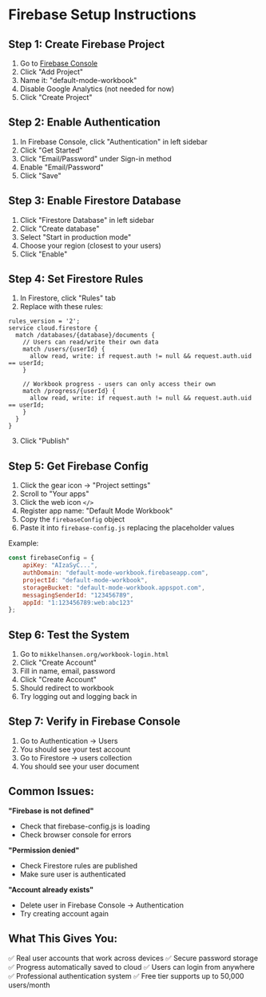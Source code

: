 # Firebase Setup Instructions

## Step 1: Create Firebase Project

1. Go to [Firebase Console](https://console.firebase.google.com/)
2. Click "Add Project"
3. Name it: "default-mode-workbook"
4. Disable Google Analytics (not needed for now)
5. Click "Create Project"

## Step 2: Enable Authentication

1. In Firebase Console, click "Authentication" in left sidebar
2. Click "Get Started"
3. Click "Email/Password" under Sign-in method
4. Enable "Email/Password"
5. Click "Save"

## Step 3: Enable Firestore Database

1. Click "Firestore Database" in left sidebar
2. Click "Create database"
3. Select "Start in production mode"
4. Choose your region (closest to your users)
5. Click "Enable"

## Step 4: Set Firestore Rules

1. In Firestore, click "Rules" tab
2. Replace with these rules:

```
rules_version = '2';
service cloud.firestore {
  match /databases/{database}/documents {
    // Users can read/write their own data
    match /users/{userId} {
      allow read, write: if request.auth != null && request.auth.uid == userId;
    }
    
    // Workbook progress - users can only access their own
    match /progress/{userId} {
      allow read, write: if request.auth != null && request.auth.uid == userId;
    }
  }
}
```

3. Click "Publish"

## Step 5: Get Firebase Config

1. Click the gear icon → "Project settings"
2. Scroll to "Your apps"
3. Click the web icon `</>`
4. Register app name: "Default Mode Workbook"
5. Copy the `firebaseConfig` object
6. Paste it into `firebase-config.js` replacing the placeholder values

Example:
```javascript
const firebaseConfig = {
    apiKey: "AIzaSyC...",
    authDomain: "default-mode-workbook.firebaseapp.com",
    projectId: "default-mode-workbook",
    storageBucket: "default-mode-workbook.appspot.com",
    messagingSenderId: "123456789",
    appId: "1:123456789:web:abc123"
};
```

## Step 6: Test the System

1. Go to `mikkelhansen.org/workbook-login.html`
2. Click "Create Account"
3. Fill in name, email, password
4. Click "Create Account"
5. Should redirect to workbook
6. Try logging out and logging back in

## Step 7: Verify in Firebase Console

1. Go to Authentication → Users
2. You should see your test account
3. Go to Firestore → users collection
4. You should see your user document

## Common Issues:

**"Firebase is not defined"**
- Check that firebase-config.js is loading
- Check browser console for errors

**"Permission denied"**
- Check Firestore rules are published
- Make sure user is authenticated

**"Account already exists"**
- Delete user in Firebase Console → Authentication
- Try creating account again

## What This Gives You:

✅ Real user accounts that work across devices
✅ Secure password storage
✅ Progress automatically saved to cloud
✅ Users can login from anywhere
✅ Professional authentication system
✅ Free tier supports up to 50,000 users/month

